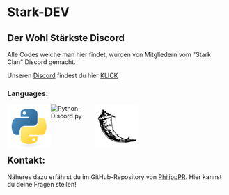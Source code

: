 
# Stark-DEV

## Der Wohl Stärkste Discord

Alle Codes welche man hier findet, wurden von Mitgliedern vom "Stark Clan" Discord gemacht.

Unseren [Discord](https://discord.com/invite/w6nyGvmnjz) findest du hier [KLICK](https://discord.com/invite/w6nyGvmnjz)

### Languages:
<img align="left" alt="Python" width="100px" src="https://raw.githubusercontent.com/devicons/devicon/1119b9f84c0290e0f0b38982099a2bd027a48bf1/icons/python/python-original.svg">
<img align="left" alt="Python-Discord.py" width="100px" src="https://discordpy.readthedocs.io/en/stable/_static/discord_py_logo.ico" />
<img align="left" alt="Python-Flask" width="100px" src="https://raw.githubusercontent.com/devicons/devicon/1119b9f84c0290e0f0b38982099a2bd027a48bf1/icons/flask/flask-original.svg" />

<br /><br /><br /><br /><br />


## Kontakt:

Näheres dazu erfährst du im GitHub-Repository von [PhilippPR](https://github.com/PhilippPR). Hier kannst du deine Fragen stellen!